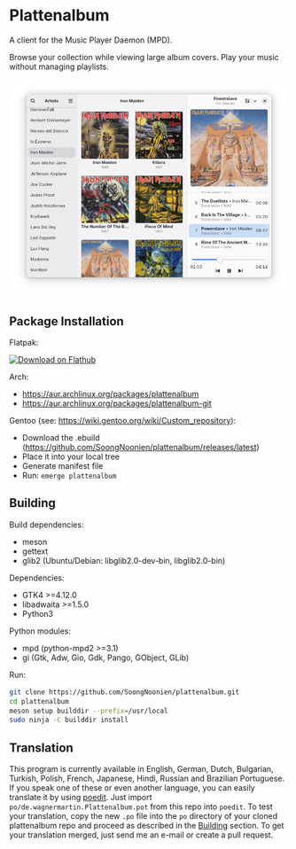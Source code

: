 Plattenalbum
============
A client for the Music Player Daemon (MPD).

Browse your collection while viewing large album covers. Play your music without managing playlists.</p>

![ScreenShot](screenshots/main_window.png)

Package Installation
--------------------

Flatpak:

<a href='https://flathub.org/apps/details/de.wagnermartin.Plattenalbum'><img width='240' alt='Download on Flathub' src='https://flathub.org/assets/badges/flathub-badge-en.png'/></a>

Arch:
- https://aur.archlinux.org/packages/plattenalbum
- https://aur.archlinux.org/packages/plattenalbum-git

Gentoo (see: https://wiki.gentoo.org/wiki/Custom_repository):
- Download the .ebuild (https://github.com/SoongNoonien/plattenalbum/releases/latest)
- Place it into your local tree
- Generate manifest file
- Run: `emerge plattenalbum`

Building
--------

Build dependencies:
- meson
- gettext
- glib2 (Ubuntu/Debian: libglib2.0-dev-bin, libglib2.0-bin)

Dependencies:
- GTK4 >=4.12.0
- libadwaita >=1.5.0
- Python3

Python modules:
- mpd (python-mpd2 >=3.1)
- gi (Gtk, Adw, Gio, Gdk, Pango, GObject, GLib)

Run:
```bash
git clone https://github.com/SoongNoonien/plattenalbum.git
cd plattenalbum
meson setup builddir --prefix=/usr/local
sudo ninja -C builddir install
```

Translation
-----------

This program is currently available in English, German, Dutch, Bulgarian, Turkish, Polish, French, Japanese, Hindi, Russian and Brazilian Portuguese. If you speak one of these or even another language, you can easily translate it by using [poedit](https://poedit.net). Just import `po/de.wagnermartin.Plattenalbum.pot` from this repo into `poedit`. To test your translation, copy the new `.po` file into the `po` directory of your cloned plattenalbum repo and proceed as described in the [Building](#building) section. To get your translation merged, just send me an e-mail or create a pull request.
